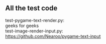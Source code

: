 ## All the test code
test-pygame-text-render.py:
<br>
geeks for geeks
<br>
test-image-render-input.py:
<br>
https://github.com/Nearoo/pygame-text-input
